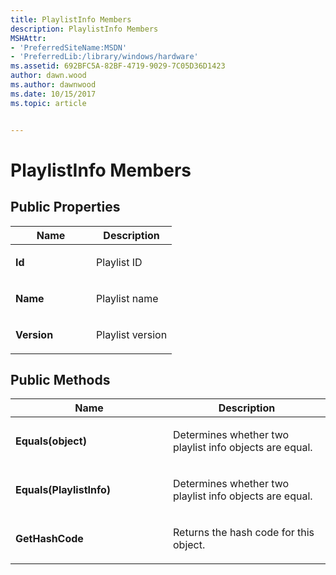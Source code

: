 ```yaml
---
title: PlaylistInfo Members
description: PlaylistInfo Members
MSHAttr:
- 'PreferredSiteName:MSDN'
- 'PreferredLib:/library/windows/hardware'
ms.assetid: 692BFC5A-82BF-4719-9029-7C05D36D1423
author: dawn.wood
ms.author: dawnwood
ms.date: 10/15/2017
ms.topic: article


---
```


# PlaylistInfo Members


## <span id="Public_Properties"></span><span id="public_properties"></span><span id="PUBLIC_PROPERTIES"></span>Public Properties


<table>
<colgroup>
<col width="50%" />
<col width="50%" />
</colgroup>
<thead>
<tr class="header">
<th>Name</th>
<th>Description</th>
</tr>
</thead>
<tbody>
<tr class="odd">
<td><p><strong>Id</strong></p></td>
<td><p>Playlist ID</p></td>
</tr>
<tr class="even">
<td><p><strong>Name</strong></p></td>
<td><p>Playlist name</p></td>
</tr>
<tr class="odd">
<td><p><strong>Version</strong></p></td>
<td><p>Playlist version</p></td>
</tr>
</tbody>
</table>

 

## <span id="Public_Methods"></span><span id="public_methods"></span><span id="PUBLIC_METHODS"></span>Public Methods


<table>
<colgroup>
<col width="50%" />
<col width="50%" />
</colgroup>
<thead>
<tr class="header">
<th>Name</th>
<th>Description</th>
</tr>
</thead>
<tbody>
<tr class="odd">
<td><p><strong>Equals(object)</strong></p></td>
<td><p>Determines whether two playlist info objects are equal.</p></td>
</tr>
<tr class="even">
<td><p><strong>Equals(PlaylistInfo)</strong></p></td>
<td><p>Determines whether two playlist info objects are equal.</p></td>
</tr>
<tr class="odd">
<td><p><strong>GetHashCode</strong></p></td>
<td><p>Returns the hash code for this object.</p></td>
</tr>
</tbody>
</table>

 

 

 







